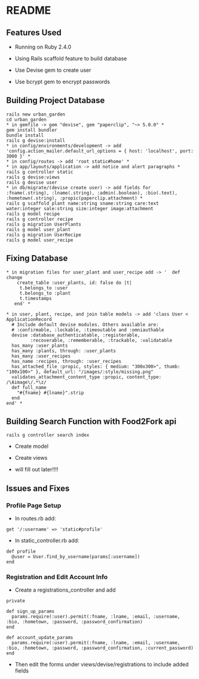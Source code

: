 # README

## Features Used

* Running on Ruby 2.4.0

* Using Rails scaffold feature to build database

* Use Devise gem to create user

* Use bcrypt gem to encrypt passwords

## Building Project Database

````
rails new urban_garden
cd urban_garden
* in gemfile -> gem "devise", gem "paperclip", "~> 5.0.0" *
gem install bundler
bundle install
rails g devise:install
* in config/environments/development -> add 'config.action_mailer.default_url_options = { host: 'localhost', port: 3000 }' *
* in config/routes -> add 'root static#home' *
* in app/layouts/application -> add notice and alert paragraphs *
rails g controller static
rails g devise:views
rails g devise user
* in db/migrate/(devise create user) -> add fields for :fname(.string), :lname(.string), :admin(.boolean), :bio(.text), :hometown(.string), :propic(paperclip.attachment) *
rails g scaffold plant name:string sname:string care:text water:integer sale:string size:integer image:attachment
rails g model recipe
rails g controller recipe
rails g migration UserPlants
rails g model user_plant
rails g migration UserRecipe
rails g model user_recipe
````
## Fixing Database
````
* in migration files for user_plant and user_recipe add -> '  def change
    create_table :user_plants, id: false do |t|
     t.belongs_to :user
     t.belongs_to :plant
     t.timestamps
   end' *

* in user, plant, recipe, and join table models -> add 'class User < ApplicationRecord
  # Include default devise modules. Others available are:
  # :confirmable, :lockable, :timeoutable and :omniauthable
  devise :database_authenticatable, :registerable,
         :recoverable, :rememberable, :trackable, :validatable
  has_many :user_plants
  has_many :plants, through: :user_plants
  has_many :user_recipes
  has_name :recipes, through: :user_recipes
  has_attached_file :propic, styles: { medium: "300x300>", thumb: "100x100>" }, default_url: "/images/:style/missing.png"
  validates_attachment_content_type :propic, content_type: /\Aimage\/.*\z/
  def full_name
    "#{fname} #{lname}".strip
  end
end' *

 ````
## Building Search Function with Food2Fork api
````
rails g controller search index
````
* Create model

* Create views

* will fill out later!!!!

## Issues and Fixes

### Profile Page Setup

* In routes.rb add:
````
get '/:username' => 'static#profile'
````

* In static_controller.rb add:
````
def profile
  @user = User.find_by_username(params[:username])
end
````
### Registration and Edit Account Info

* Create a registrations_controller and add
````
private

def sign_up_params
  params.require(:user).permit(:fname, :lname, :email, :username, :bio, :hometown, :password, :password_confirmation)
end

def account_update_params
  params.require(:user).permit(:fname, :lname, :email, :username, :bio, :hometown, :password, :password_confirmation, :current_password)
end
````

* Then edit the forms under views/devise/registrations to include added fields
